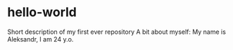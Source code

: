 # hello-world
Short description of my first ever repository
A bit about myself: My name is Aleksandr, I am 24 y.o.
